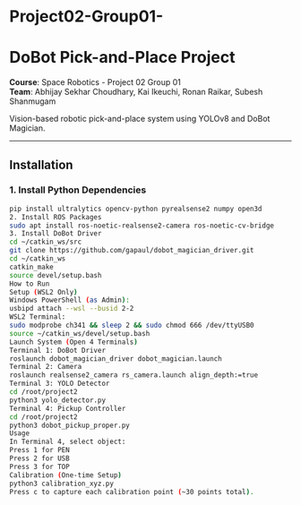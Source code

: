 # Project02-Group01-


# DoBot Pick-and-Place Project

**Course**: Space Robotics - Project 02 Group 01  
**Team**: Abhijay Sekhar Choudhary, Kai Ikeuchi, Ronan Raikar, Subesh Shanmugam

Vision-based robotic pick-and-place system using YOLOv8 and DoBot Magician.

---

## Installation

### 1. Install Python Dependencies
```bash
pip install ultralytics opencv-python pyrealsense2 numpy open3d
2. Install ROS Packages
sudo apt install ros-noetic-realsense2-camera ros-noetic-cv-bridge
3. Install DoBot Driver
cd ~/catkin_ws/src
git clone https://github.com/gapaul/dobot_magician_driver.git
cd ~/catkin_ws
catkin_make
source devel/setup.bash
How to Run
Setup (WSL2 Only)
Windows PowerShell (as Admin):
usbipd attach --wsl --busid 2-2
WSL2 Terminal:
sudo modprobe ch341 && sleep 2 && sudo chmod 666 /dev/ttyUSB0
source ~/catkin_ws/devel/setup.bash
Launch System (Open 4 Terminals)
Terminal 1: DoBot Driver
roslaunch dobot_magician_driver dobot_magician.launch
Terminal 2: Camera
roslaunch realsense2_camera rs_camera.launch align_depth:=true
Terminal 3: YOLO Detector
cd /root/project2
python3 yolo_detector.py
Terminal 4: Pickup Controller
cd /root/project2
python3 dobot_pickup_proper.py
Usage
In Terminal 4, select object:
Press 1 for PEN
Press 2 for USB
Press 3 for TOP
Calibration (One-time Setup)
python3 calibration_xyz.py
Press c to capture each calibration point (~30 points total).
